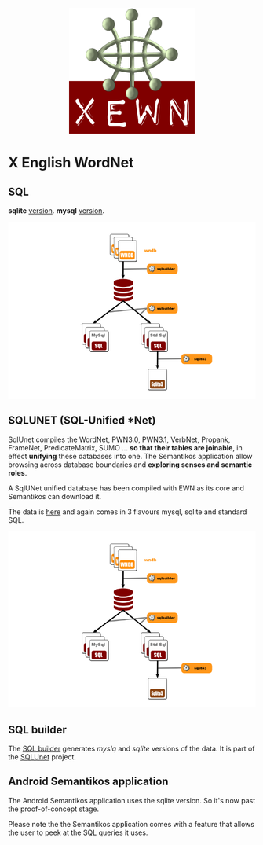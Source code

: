 <p align="center">
<img width="256" height="256" src="images/xewn2.png">
</p>

# X English WordNet

## SQL

__sqlite__ [version](https://github.com/x-englishwordnet/sqlite).
__mysql__ [version](https://github.com/x-englishwordnet/mysql).

![Dataflow2](images/dataflow2.png  "Dataflow (continued)")

## SQLUNET (SQL-Unified *Net)

SqlUnet compiles the WordNet, PWN3.0, PWN3.1, VerbNet, Propank, FrameNet, PredicateMatrix, SUMO ... **so that their tables are joinable**, in effect **unifying** these databases into one.  The Semantikos application allow browsing across database boundaries and **exploring senses and semantic roles**.

A SqlUNet unified database has been compiled with EWN as its core and Semantikos can download it.

The data is [here](https://sourceforge.net/projects/sqlunet/files/6.0.0) and again comes in 3 flavours mysql, sqlite and standard SQL. 

![Dataflow2](images/dataflow2.png  "Dataflow (continued)")

## SQL builder

The [SQL builder](http://sqlunetbuilder.sourceforge.net/) generates *myslq* and *sqlite* versions of the data. It is part of the [SQLUnet](http://sqlunet.sourceforge.net/) project.

## Android Semantikos application

The Android Semantikos application uses the sqlite version. So it's now past the proof-of-concept stage.

Please note the the Semantikos application comes with a feature that allows the user to peek at the SQL queries it uses. 
